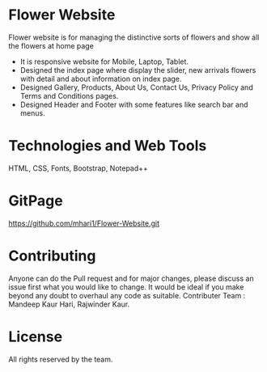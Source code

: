 # Flower Website
Flower website is for managing the distinctive sorts of flowers and show all the flowers at home page

* It is responsive website for Mobile, Laptop, Tablet. 
* Designed the index page where display the slider, new arrivals flowers with detail and about information on index page. 
* Designed Gallery, Products, About Us, Contact Us, Privacy Policy and Terms and Conditions pages.
* Designed Header and Footer with some features like search bar and menus.

# Technologies and Web Tools
HTML, CSS, Fonts, Bootstrap, Notepad++

# GitPage
https://github.com/mhari1/Flower-Website.git

# Contributing
Anyone can do the Pull request and for major changes, please discuss an issue first what you would like to change. It would be ideal if you make beyond any doubt to overhaul any code as suitable.
Contributer Team : Mandeep Kaur Hari, Rajwinder Kaur.

# License
All rights reserved by the team.
